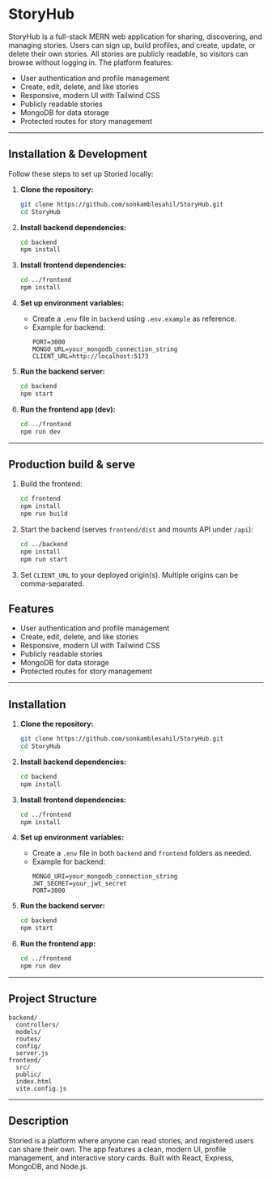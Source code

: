 
# StoryHub

StoryHub is a full-stack MERN web application for sharing, discovering, and managing stories. Users can sign up, build profiles, and create, update, or delete their own stories. All stories are publicly readable, so visitors can browse without logging in. The platform features:

- User authentication and profile management
- Create, edit, delete, and like stories
- Responsive, modern UI with Tailwind CSS
- Publicly readable stories
- MongoDB for data storage
- Protected routes for story management

---

## Installation & Development

Follow these steps to set up Storied locally:

1. **Clone the repository:**
   ```bash
   git clone https://github.com/sonkamblesahil/StoryHub.git
   cd StoryHub
   ```

2. **Install backend dependencies:**
   ```bash
   cd backend
   npm install
   ```

3. **Install frontend dependencies:**
   ```bash
   cd ../frontend
   npm install
   ```

4. **Set up environment variables:**
   - Create a `.env` file in `backend` using `.env.example` as reference.
   - Example for backend:
     ```env
     PORT=3000
     MONGO_URL=your_mongodb_connection_string
     CLIENT_URL=http://localhost:5173
     ```

5. **Run the backend server:**
   ```bash
   cd backend
   npm start
   ```

6. **Run the frontend app (dev):**
   ```bash
   cd ../frontend
   npm run dev
   ```

---

## Production build & serve

1. Build the frontend:
   ```bash
   cd frontend
   npm install
   npm run build
   ```
2. Start the backend (serves `frontend/dist` and mounts API under `/api`):
   ```bash
   cd ../backend
   npm install
   npm run start
   ```
3. Set `CLIENT_URL` to your deployed origin(s). Multiple origins can be comma-separated.


## Features
- User authentication and profile management
- Create, edit, delete, and like stories
- Responsive, modern UI with Tailwind CSS
- Publicly readable stories
- MongoDB for data storage
- Protected routes for story management

---

## Installation

1. **Clone the repository:**
   ```bash
   git clone https://github.com/sonkamblesahil/StoryHub.git
   cd StoryHub
   ```

2. **Install backend dependencies:**
   ```bash
   cd backend
   npm install
   ```

3. **Install frontend dependencies:**
   ```bash
   cd ../frontend
   npm install
   ```

4. **Set up environment variables:**
   - Create a `.env` file in both `backend` and `frontend` folders as needed.
   - Example for backend:
     ```env
     MONGO_URI=your_mongodb_connection_string
     JWT_SECRET=your_jwt_secret
     PORT=3000
     ```

5. **Run the backend server:**
   ```bash
   cd backend
   npm start
   ```

6. **Run the frontend app:**
   ```bash
   cd ../frontend
   npm run dev
   ```

---

## Project Structure
```
backend/
  controllers/
  models/
  routes/
  config/
  server.js
frontend/
  src/
  public/
  index.html
  vite.config.js
```

---

## Description
Storied is a platform where anyone can read stories, and registered users can share their own. The app features a clean, modern UI, profile management, and interactive story cards. Built with React, Express, MongoDB, and Node.js.

